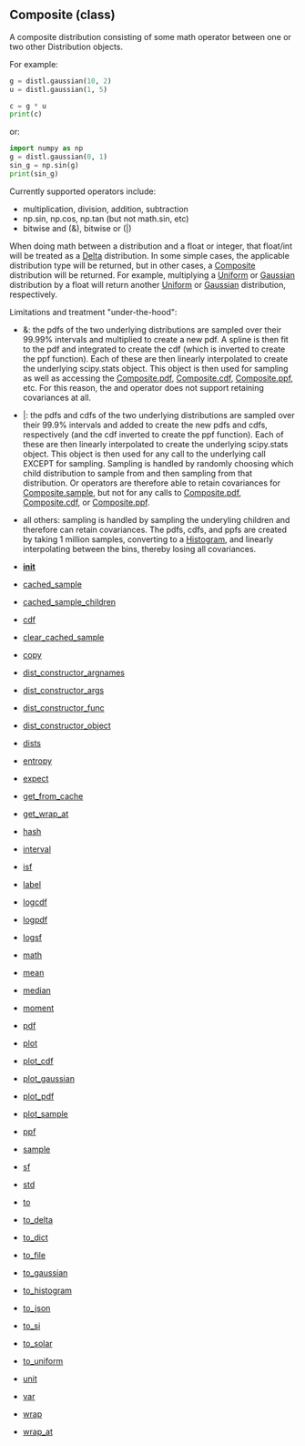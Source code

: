 ## Composite (class)


A composite distribution consisting of some math operator between one or two
other Distribution objects.

For example:

```py
g = distl.gaussian(10, 2)
u = distl.gaussian(1, 5)

c = g * u
print(c)
```

or:

```py
import numpy as np
g = distl.gaussian(0, 1)
sin_g = np.sin(g)
print(sin_g)
```

Currently supported operators include:

* multiplication, division, addition, subtraction
* np.sin, np.cos, np.tan (but not math.sin, etc)
* bitwise and (&amp;), bitwise or (|)

When doing math between a distribution and a float or integer, that float/int
will be treated as a [Delta](Delta.md) distribution.  In some simple cases, the
applicable distribution type will be returned, but in other cases,
a [Composite](Composite.md) distribution will be returned.  For example, multiplying
a [Uniform](Uniform.md) or [Gaussian](Gaussian.md) distribution by a float will return another
[Uniform](Uniform.md) or [Gaussian](Gaussian.md) distribution, respectively.

Limitations and treatment "under-the-hood":

* &amp;: the pdfs of the two underlying distributions are sampled over their
99.99\% intervals and multiplied to create a new pdf.  A spline is then
fit to the pdf and integrated to create the cdf (which is inverted to
create the ppf function).  Each of these are then linearly interpolated
to create the underlying scipy.stats object.  This object is then used
for sampling as well as accessing the [Composite.pdf](Composite.pdf.md), [Composite.cdf](Composite.cdf.md),
[Composite.ppf](Composite.ppf.md), etc.  For this reason, the and operator does not support
retaining covariances at all.

* |: the pdfs and cdfs of the two underlying distributions are sampled over their
99.9\% intervals and added to create the new pdfs and cdfs, respectively
(and the cdf inverted to create the ppf function).  Each of these are then
linearly interpolated to create the underlying scipy.stats object.  This
object is then used for any call to the underlying call EXCEPT for sampling.
Sampling is handled by randomly choosing which child distribution to sample
from and then sampling from that distribution.  Or operators are therefore
able to retain covariances for [Composite.sample](Composite.sample.md), but not for any calls
to [Composite.pdf](Composite.pdf.md), [Composite.cdf](Composite.cdf.md), or [Composite.ppf](Composite.ppf.md).

* all others: sampling is handled by sampling the underyling children and
therefore can retain covariances.  The pdfs, cdfs, and ppfs are
created by taking 1 million samples, converting to a [Histogram](Histogram.md),
and linearly interpolating between the bins, thereby losing all covariances.




* [__init__](Composite.__init__.md)
* [cached_sample](Composite.cached_sample.md)
* [cached_sample_children](Composite.cached_sample_children.md)
* [cdf](Composite.cdf.md)
* [clear_cached_sample](Composite.clear_cached_sample.md)
* [copy](Composite.copy.md)
* [dist_constructor_argnames](Composite.dist_constructor_argnames.md)
* [dist_constructor_args](Composite.dist_constructor_args.md)
* [dist_constructor_func](Composite.dist_constructor_func.md)
* [dist_constructor_object](Composite.dist_constructor_object.md)
* [dists](Composite.dists.md)
* [entropy](Composite.entropy.md)
* [expect](Composite.expect.md)
* [get_from_cache](Composite.get_from_cache.md)
* [get_wrap_at](Composite.get_wrap_at.md)
* [hash](Composite.hash.md)
* [interval](Composite.interval.md)
* [isf](Composite.isf.md)
* [label](Composite.label.md)
* [logcdf](Composite.logcdf.md)
* [logpdf](Composite.logpdf.md)
* [logsf](Composite.logsf.md)
* [math](Composite.math.md)
* [mean](Composite.mean.md)
* [median](Composite.median.md)
* [moment](Composite.moment.md)
* [pdf](Composite.pdf.md)
* [plot](Composite.plot.md)
* [plot_cdf](Composite.plot_cdf.md)
* [plot_gaussian](Composite.plot_gaussian.md)
* [plot_pdf](Composite.plot_pdf.md)
* [plot_sample](Composite.plot_sample.md)
* [ppf](Composite.ppf.md)
* [sample](Composite.sample.md)
* [sf](Composite.sf.md)
* [std](Composite.std.md)
* [to](Composite.to.md)
* [to_delta](Composite.to_delta.md)
* [to_dict](Composite.to_dict.md)
* [to_file](Composite.to_file.md)
* [to_gaussian](Composite.to_gaussian.md)
* [to_histogram](Composite.to_histogram.md)
* [to_json](Composite.to_json.md)
* [to_si](Composite.to_si.md)
* [to_solar](Composite.to_solar.md)
* [to_uniform](Composite.to_uniform.md)
* [unit](Composite.unit.md)
* [var](Composite.var.md)
* [wrap](Composite.wrap.md)
* [wrap_at](Composite.wrap_at.md)

